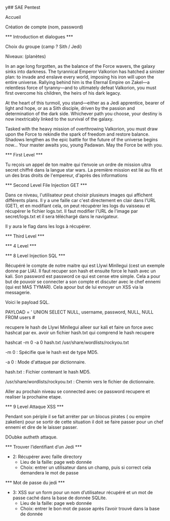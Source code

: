 y## SAE Pentest

Accueil

Création de compte (nom, password)

*** Introduction et dialogues ***

Choix du groupe (camp ? Sith / Jedi)

Niveaux: (planètes)


In an age long forgotten, as the balance of the Force wavers, the galaxy sinks into darkness. The tyrannical Emperor Valkorion has hatched a sinister plan: to invade and enslave every world, imposing his iron will upon the entire universe. Rallying behind him is the Eternal Empire on Zakel—a relentless force of tyranny—and to ultimately defeat Valkorion, you must first overcome his children, the heirs of his dark legacy.

At the heart of this turmoil, you stand—either as a Jedi apprentice, bearer of light and hope, or as a Sith disciple, driven by the passion and determination of the dark side. Whichever path you choose, your destiny is now inextricably linked to the survival of the galaxy.

Tasked with the heavy mission of overthrowing Valkorion, you must draw upon the Force to rekindle the spark of freedom and restore balance. Shadows lengthen as the epic battle for the future of the universe begins now… Your master awaits you, young Padawan. May the Force be with you.

*** First Level ***

Tu reçois un appel de ton maitre qui t’envoie un ordre de mission ultra secret chiffré dans la langue star wars. La première mission est lié au fils et un des bras droits de l'empereur, d'après des informations 


*** Second Level  File Injection GET ***

Dans ce niveau, l'utilisateur peut choisir plusieurs images qui affichent différents plans. Il y a une faille car c'est directement en clair dans l'URL (GET), et en modifiant cela, on peut récupérer les logs du vaisseau et récupérer le fichier logs.txt. Il faut modifier l'URL de l'image par secret/logs.txt et il sera téléchargé dans le navigateur.

Il y aura le flag dans les logs à récupérer.


*** Third Level ***




*** 4 Level ***


*** 8 Level Injection SQL ***

Récupéré le compte de notre maitre qui est Llywi Minllegui (cest un exemple donne par LIA). Il faut recuper son hash et ensuite force le hash avec un kali. Son password est password ce qui est cense etre simple.
Cela a pour but de pouvoir se connecter a son compte et discuter avec le chef ennemi (qui est MAS TYMAR). Cela  apour but de lui evnoyer un XSS via la messagerie.

Voici le payload SQL.

PAYLOAD = ' UNION SELECT NULL, username, password, NULL, NULL FROM users #

recupere le hash de Llywi Minllegui alleer sur kali et faire un force avec hashcat par ex.
avoir un fichier hash.txt qui comprend le hash recupere

hashcat -m 0 -a 0 hash.txt /usr/share/wordlists/rockyou.txt

-m 0 : Spécifie que le hash est de type MD5.

-a 0 : Mode d'attaque par dictionnaire.

hash.txt : Fichier contenant le hash MD5.

/usr/share/wordlists/rockyou.txt : Chemin vers le fichier de dictionnaire.


Aller au prochain niveau se connected avec ce password recupere et realiser la prochaine etape.






*** 9 Level Attaque XSS ***

Pendant son périple il se fait arréter par un blocus pirates ( ou empire zakelien) pour se sortir de cette situation il doit se faire passer pour un chef ennemi et dire de le laisser passer. 



DOubke autheth attaque. 


*** Trouver l’identifiant d’un Jedi ***
- 2: Récupérer avec faille directory
    - Lieu de la faille: page web donnée
    - Choix: entrer un utilisateur dans un champ, puis si correct cela demandera le mot de passe

*** Mot de passe du jedi ***
- 3: XSS sur un form pour un nom d’utilisateur récupéré et un mot de passe caché dans la base de donnée SQLite.
    - Lieu de la faille: page web donnée
    - Choix: entrer le bon mot de passe après l’avoir trouvé dans la base de donnée
